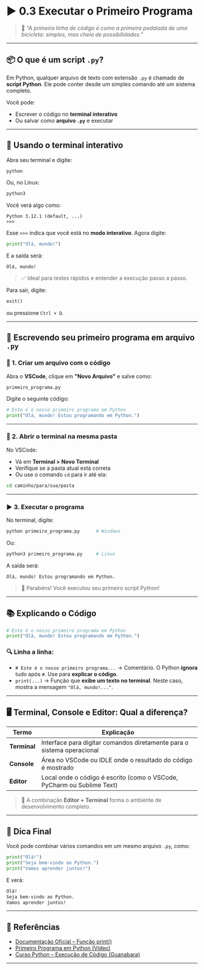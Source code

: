# ▶️ 0.3 Executar o Primeiro Programa

> 🧠 *“A primeira linha de código é como a primeira pedalada de uma bicicleta: simples, mas cheia de possibilidades.”*

------

## 📦 O que é um script `.py`?

Em Python, qualquer arquivo de texto com extensão `.py` é chamado de **script Python**. Ele pode conter desde um simples comando até um sistema completo.

Você pode:

- Escrever o código no **terminal interativo**
- Ou salvar como **arquivo `.py`** e executar

------

## 💬 Usando o terminal interativo

Abra seu terminal e digite:

```bash
python
```

Ou, no Linux:

```bash
python3
```

Você verá algo como:

```
Python 3.12.1 (default, ...)
>>>
```

Esse `>>>` indica que você está no **modo interativo**. Agora digite:

```python
print("Olá, mundo!")
```

E a saída será:

```
Olá, mundo!
```

> ✅ Ideal para testes rápidos e entender a execução passo a passo.

Para sair, digite:

```python
exit()
```

ou pressione `Ctrl + D`.

------

## 📝 Escrevendo seu primeiro programa em arquivo `.py`

### 🧾 1. Criar um arquivo com o código

Abra o **VSCode**, clique em **"Novo Arquivo"** e salve como:

```text
primeiro_programa.py
```

Digite o seguinte código:

```python
# Este é o nosso primeiro programa em Python
print("Olá, mundo! Estou programando em Python.")
```

------

### 📂 2. Abrir o terminal na mesma pasta

No VSCode:

- Vá em **Terminal > Novo Terminal**
- Verifique se a pasta atual está correta
- Ou use o comando `cd` para ir até ela:

```bash
cd caminho/para/sua/pasta
```

------

### ▶️ 3. Executar o programa

No terminal, digite:

```bash
python primeiro_programa.py      # Windows
```

Ou:

```bash
python3 primeiro_programa.py     # Linux
```

A saída será:

```
Olá, mundo! Estou programando em Python.
```

> 🎉 Parabéns! Você executou seu primeiro script Python!

------

## 📚 Explicando o Código

```python
# Este é o nosso primeiro programa em Python
print("Olá, mundo! Estou programando em Python.")
```

### 🔍 Linha a linha:

- `# Este é o nosso primeiro programa...`
   → Comentário. O Python **ignora** tudo após `#`. Use para **explicar o código**.
- `print(...)`
   → Função que **exibe um texto no terminal**. Neste caso, mostra a mensagem `"Olá, mundo!..."`.

------

## 🖥️ Terminal, Console e Editor: Qual a diferença?

| Termo        | Explicação                                                   |
| ------------ | ------------------------------------------------------------ |
| **Terminal** | Interface para digitar comandos diretamente para o sistema operacional |
| **Console**  | Área no VSCode ou IDLE onde o resultado do código é mostrado |
| **Editor**   | Local onde o código é escrito (como o VSCode, PyCharm ou Sublime Text) |

> 📌 A combinação **Editor + Terminal** forma o ambiente de desenvolvimento completo.

------

## 🧠 Dica Final

Você pode combinar vários comandos em um mesmo arquivo `.py`, como:

```python
print("Olá!")
print("Seja bem-vindo ao Python.")
print("Vamos aprender juntos!")
```

E verá:

```bash
Olá!
Seja bem-vindo ao Python.
Vamos aprender juntos!
```

------

## 🔗 Referências

- [Documentação Oficial – Função print()](https://docs.python.org/pt-br/3/library/functions.html#print)
- [Primeiro Programa em Python (Vídeo)](https://www.youtube.com/watch?v=T5pRlIbr6gg)
- [Curso Python – Execução de Código (Guanabara)](https://www.cursoemvideo.com/curso/python-3-mundo-1/aula/3-executando-o-seu-primeiro-codigo/)

------

